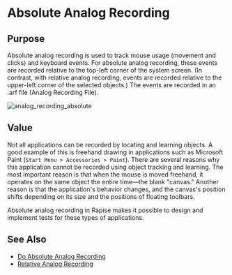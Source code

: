 # Absolute Analog Recording

## Purpose

Absolute analog recording is used to track mouse usage (movement and clicks) and keyboard events. For absolute analog recording, these events are recorded relative to the top-left corner of the system screen. (In contrast, with relative analog recording, events are recorded relative to the upper-left corner of the selected objects.) The events are recorded in an .arf file (Analog Recording File).

![analog\_recording\_absolute](./img/absolute_analog_learning1.png)

## Value

Not all applications can be recorded by locating and learning objects. A good example of this is freehand drawing in applications such as Microsoft Paint (`Start Menu > Accessories > Paint`). There are several reasons why this application cannot be recorded using object tracking and learning. The most important reason is that when the mouse is moved freehand, it operates on the same object the entire time—the blank "canvas." Another reason is that the application's behavior changes, and the canvas's position shifts depending on its size and the positions of floating toolbars.

Absolute analog recording in Rapise makes it possible to design and implement tests for these types of applications.

## See Also

- [Do Absolute Analog Recording](do_absolute_analog_recording.md)
- [Relative Analog Recording](relative_analog_learning.md)